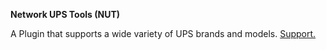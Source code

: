 **Network UPS Tools (NUT)**

A Plugin that supports a wide variety of UPS brands and models.
[Support.](https://forums.lime-technology.com/topic/60217-plugin-nut-v2-network-ups-tools/)